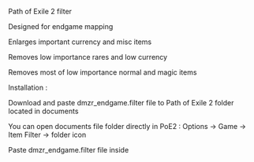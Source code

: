 Path of Exile 2 filter

Designed for endgame mapping

Enlarges important currency and misc items

Removes low importance rares and low currency

Removes most of low importance normal and magic items



Installation :

Download and paste dmzr_endgame.filter file to Path of Exile 2 folder located in documents

You can open documents file folder directly in PoE2 : Options -> Game -> Item Filter -> folder icon

Paste dmzr_endgame.filter file inside
